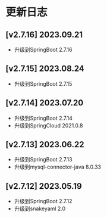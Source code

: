 # 更新日志

## [v2.7.16] 2023.09.21
- 升级到SpringBoot 2.7.16

## [v2.7.15] 2023.08.24
- 升级到SpringBoot 2.7.15

## [v2.7.14] 2023.07.20
- 升级到SpringBoot 2.7.14
- 升级到SpringCloud 2021.0.8

## [v2.7.13] 2023.06.22
- 升级到SpringBoot 2.7.13
- 升级到mysql-connector-java 8.0.33

## [v2.7.12] 2023.05.19
- 升级到SpringBoot 2.7.12
- 升级到snakeyaml 2.0
